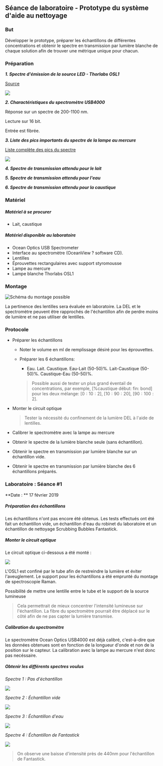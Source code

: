 ## Séance de laboratoire - Prototype du système d'aide au nettoyage

### But

Développer le prototype, préparer les échantillons de différentes concentrations et obtenir le spectre en transmission par lumière blanche de chaque solution afin de trouver une métrique unique pour chacun.



### Préparation

***1. Spectre d'émission de la source LED - Thorlabs OSL1***

[Source](https://www.thorlabs.com/catalogpages/V21/1366.PDF)

![](figs/OSLemission.png)

***2. Charactéristiques du spectromètre USB4000***

Réponse sur un spectre de 200-1100 nm.

Lecture sur 16 bit.

Entrée est fibrée.



***3. Liste des pics importants du spectre de la lampe au mercure***

[Liste complète des pics du spectre](http://njsas.org/projects/atoms/spectral_lines/1/mercury_nist.html)

![](figs/mercurySpectrum.png)

***4. Spectre de transmission attendu pour le lait***



***5. Spectre de transmission attendu pour l'eau***



***6. Spectre de transmission attendu pour la caustique***



### Matériel

##### Matériel à se procurer

- Lait, caustique

##### Matériel disponible au laboratoire

- Ocean Optics USB Spectrometer
- Interface au spectromètre (OceanView ? software CD). 
- Lentilles
- Éprouvettes rectangulaires avec support styromousse
- Lampe au mercure
- Lampe blanche Thorlabs OSL1



### Montage

![Schéma du montage possible](figs/montageNew.jpg)

La pertinence des lentilles sera évaluée en laboratoire. La DEL et le spectromètre peuvent être rapprochés de l'échantillon afin de perdre moins de lumière et ne pas utiliser de lentilles. 



### Protocole

- Préparer les échantillons

  - Noter le volume en ml de remplissage désiré pour les éprouvettes.

  - Préparer les 6 échantillons:

    - Eau. Lait. Caustique. Eau-Lait (50-50)%. Lait-Caustique (50-50)%. Caustique-Eau (50-50)%.

    > Possible aussi de tester un plus grand éventail de concentrations, par exemple, [%caustique début: fin: bond] pour les deux mélange: $[0:10:2]$, $[10:90:20]$, $[90: 100 :2]$. 

- Monter le circuit optique

  > Tester la nécessité du confinement de la lumière DEL à l'aide de lentilles.

- Calibrer le spectromètre avec la lampe au mercure

- Obtenir le spectre de la lumière blanche seule (sans échantillon).

- Obtenir le spectre en transmission par lumière blanche sur un échantillon vide.

- Obtenir le spectre en transmission par lumière blanche des 6 échantillons préparés.



### Laboratoire : Séance #1

**Date : ** 17 février 2019

##### Préparation des échantillons 

Les échantillons n'ont pas encore été obtenus. Les tests effectués ont été fait un échantillon vide, un échantillon d'eau du robinet du laboratoire et un échantillon de nettoyage Scrubbing Bubbles Fantastick. 

 

##### Monter le circuit optique

Le circuit optique ci-dessous a été monté : 

![](figs/montageLab.jpg)


L'OSL1 est confiné par le tube afin de restreindre la lumière et éviter l'aveuglement. Le support pour les échantillons a été emprunté du montage de spectroscopie Raman. 

Possibilité de mettre une lentille entre le tube et le support de la source lumineuse

> Cela permettrait de mieux concentrer l'intensité lumineuse sur l'échantillon. La fibre du spectromètre pourrait être déplacé sur le côté afin de ne pas capter la lumière transmise. 



##### Calibration du spectromètre

Le spectromètre Ocean Optics USB4000 est déjà calibré, c'est-à-dire que les données obtenues sont en fonction de la longueur d'onde et non de la position sur le capteur. La calibration avec la lampe au mercure n'est donc pas necéssaire.



##### Obtenir les différents spectres voulus

*Spectre 1 : Pas d'échantillon*

![](spectra/spectreNada.PNG)



*Spectre 2  : Échantillon vide*

![](spectra/spectreVide.PNG)



*Spectre 3 : Échantillon d'eau*

![](spectra/spectreEau.PNG)



*Spectre 4 : Échantillon de Fantastick*

![](spectra/spectreFanta.PNG)

> On observe une baisse d'intensité près de 440nm pour l'échantillon de Fantastick.
